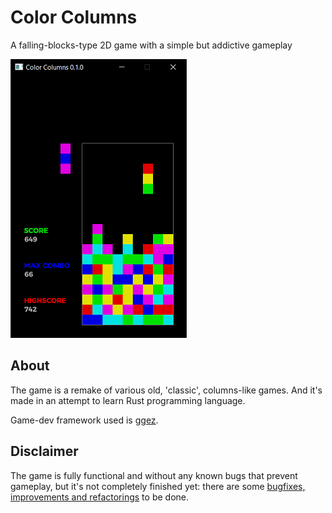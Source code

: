 # Color Columns
A falling-blocks-type 2D game with a simple but addictive gameplay

![Gameplay screenshot](github-resources/cc_gameplay.png)

## About
The game is a remake of various old, 'classic', columns-like games.
And it's made in an attempt to learn Rust programming language.

Game-dev framework used is [ggez](https://ggez.rs/).

## Disclaimer
The game is fully functional and without any known bugs that prevent gameplay, but it's not completely finished yet: there are some [bugfixes, improvements and refactorings](https://github.com/rdrmic/color-columns/issues) to be done.
